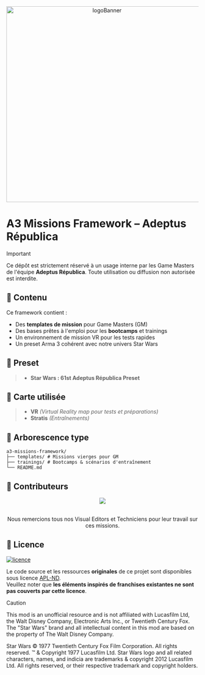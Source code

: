 <div align="center">
  <a href="https://adeptusrepublica.fr">
    <img src="https://arma3.com/assets/img/wallpapers/artofwar/2/thumb.jpg" alt="logoBanner" width=512px/>
  </a>
</div>

# A3 Missions Framework – Adeptus Républica

> [!IMPORTANT]  
> Ce dépôt est strictement réservé à un usage interne par les Game Masters de l'équipe **Adeptus Républica**. Toute utilisation ou diffusion non autorisée est interdite.

## 🧰 Contenu

Ce framework contient :

- Des **templates de mission** pour Game Masters (GM)
- Des bases prêtes à l'emploi pour les **bootcamps** et trainings
- Un environnement de mission VR pour les tests rapides
- Un preset Arma 3 cohérent avec notre univers Star Wars

## 🎫 Preset

> - **Star Wars : 61st Adeptus Républica Preset**

## 🧩 Carte utilisée

> - **VR** _(Virtual Reality map pour tests et préparations)_
> - **Stratis** _(Entraînements)_

## 📂 Arborescence type

```
a3-missions-framework/
├── templates/ # Missions vierges pour GM
├── trainings/ # Bootcamps & scénarios d'entraînement
└── README.md
```

## 🤝 Contributeurs

<div align="center">
  <a href="https://github.com/Admors/adeptusAuxiliaire/graphs/contributors">
    <img src="https://contrib.rocks/image?repo=Adeptus-TEAM/a3-aux-adeptus"/>
  </a>
  <br/><br/>
  <p>Nous remercions tous nos Visual Editors et Techniciens pour leur travail sur ces missions.</p>
</div>

## 📜 Licence
<a href="https://www.bohemia.net/community/licenses/arma-public-license-nd">
  <img src="https://www.bohemia.net/assets/img/licenses/APL-ND.png" alt="licence">
</a>

Le code source et les ressources **originales** de ce projet sont disponibles sous licence [APL-ND](https://www.bohemia.net/community/licenses/arma-public-license-nd).  
Veuillez noter que **les éléments inspirés de franchises existantes ne sont pas couverts par cette licence**.

> [!CAUTION]
> This mod is an unofficial resource and is not affiliated with Lucasfilm Ltd, the Walt Disney Company, Electronic Arts Inc., or Twentieth Century Fox. The "Star Wars" brand and all intellectual content in this mod are based on the property of The Walt Disney Company.
>
> Star Wars © 1977 Twentieth Century Fox Film Corporation. All rights reserved. ™ & Copyright 1977 Lucasfilm Ltd. Star Wars logo and all related characters, names, and indicia are trademarks & copyright 2012 Lucasfilm Ltd. All rights reserved, or their respective trademark and copyright holders.
